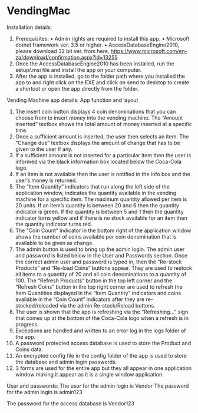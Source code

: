 # VendingMac
Installation details:
1)	Prerequisites:
    •	Admin rights are required to install this app.
    •	Microsoft dotnet framework ver. 3.5 or higher. 
    •	AccessDatabaseEngine2010, please download 32 bit ver. from here, https://www.microsoft.com/en-za/download/confirmation.aspx?id=13255
2)	Once the AccessDatabaseEngine2010 has been installed, run the setup/.msi file and install the app on your computer.
3)	After the app is installed, go to the folder path where you installed the app to and right click on the EXE and click on send to desktop to create a shortcut or open the app directly from the folder.

Vending Machine app details:
App function and layout
1)	The insert coin button displays 4 coin denominations that you can choose from to insert money into the vending machine.  The “Amount inserted” textbox shows the total amount of money inserted at a specific time. 
2)	Once a sufficient amount is inserted, the user then selects an item. The “Change due” textbox displays the amount of change that has to be given to the user if any.
3)	If a sufficient amount is not inserted for a particular item then the user is informed via the black information box located below the Coca-Cola logo.
4)	If an item is not available then the user is notified in the info box and the user’s money is returned.
5)	The “Item Quantity” indicators that run along the left side of the application window, indicates the quantity available in the vending machine for a specific item. The maximum quantity allowed per item is 20 units. If an item’s quantity is between 20 and  6 then the quantity indicator is green. If the quantity is between 5 and 1 then the quantity indicator turns yellow and if there is no stock available for an item then the quantity indicator turns red.
6)	The “Coin Count” indicator in the bottom right of the application window shows the number of coins available per coin denomination that is available to be given as change.
7)	The admin button is used to bring up the admin login. The admin user and password is listed below in the User and Passwords section. Once the correct admin user and password is typed in, then the “Re-stock Products” and “Re-load Coins” buttons appear. They are used to restock all items to a quantity of 20 and all coin denominations to a quantity of 100. The “Refresh Products” button in the top left corner and the “Refresh Coins” button in the top right corner are used to refresh the Item Quantities displayed in the “Item Quantity” indicators and coins available in the “Coin Count” indicators after they are re-stocked/reloaded via the admin Re-stock/Reload buttons.
8)	The user is shown that the app is refreshing via the “Refreshing…” sign that comes up at the bottom of the Coca-Cola logo when a refresh is in progress.
9)	Exceptions are handled and written to an error log in the logs folder of the app.
10)	A password protected access database is used to store the Product and Coins data.
11)	An encrypted config file in the config folder of the app is used to store the database and admin login passwords.
12)	3 forms are used for the entire app but they all appear in one application window making it appear as it is a single window application.

User and passwords:
The user for the admin login is Vendor
The password for the admin login is admin123

The password for the access database is Vendor123


 





